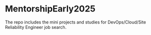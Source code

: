# MentorshipEarly2025

The repo includes the mini projects and studies for DevOps/Cloud/Site Reliability Engineer job search.
